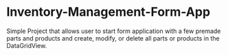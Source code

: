 # Inventory-Management-Form-App
Simple Project that allows user to start form application with a few premade parts and products and create, modify, or delete
all parts or products in the DataGridView.
